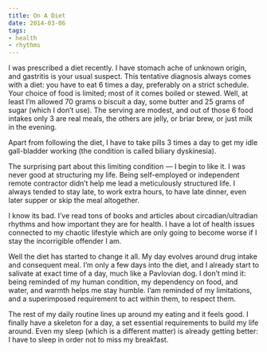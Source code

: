 ```yaml
---
title: On A Diet
date: 2014-03-06
tags:
- health
- rhythms
---
```


I was prescribed a diet recently. I have stomach  ache of unknown origin, and gastritis is your usual suspect.  This tentative diagnosis always comes with a diet: you have to eat 6 times a day, preferably on a strict schedule. Your choice of food is limited; most of it comes boiled or stewed. Well, at least I’m allowed 70 grams o biscuit a day, some butter and 25 grams of sugar (which I don’t use). The serving are modest, and out of those 6 food intakes only 3 are real meals, the others are jelly, or briar brew, or just milk in the evening.

Apart from following the diet, I have to take pills 3 times a day to get my idle gall-bladder working (the condition is called biliary dyskinesia).

The surprising part about this limiting condition — I begin to like it. I was never good at structuring my life. Being self-employed or independent remote contractor  didn’t  help me lead a meticulously structured life. I always tended to stay late, to work extra hours,  to have late dinner, even later supper or skip the meal altogether. 

I know its bad. I’ve read tons of books and articles about circadian/ultradian rhythms and how important they are for health. I have a lot of health issues connected to my chaotic lifestyle which are only going to become worse if I stay the incorrigible offender I am. 
  
Well the diet has started to change it all. My day evolves around drug intake and consequent meal. I’m only a few days into the diet, and I already start to salivate at exact time of a day, much like a Pavlovian dog. I don’t mind it: being reminded of my human condition, my dependency on food,  and water, and warmth helps me stay humble. I’am reminded of my limitations, and a superimposed requirement to act within them, to respect them. 

The rest of my daily routine lines up around my eating and it feels good. I finally have a skeleton for a day, a set essential requirements to build my life around. Even my sleep (which is a different matter) is already getting better: I have to sleep in order not to miss my breakfast.